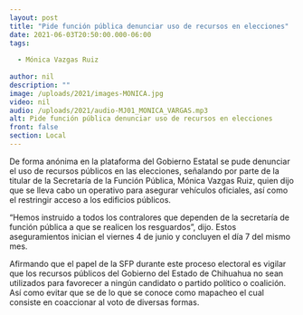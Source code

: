 ```yaml
---
layout: post
title: "Pide función pública denunciar uso de recursos en elecciones"
date: 2021-06-03T20:50:00.000-06:00
tags:
  
  - Mónica Vazgas Ruiz
  
author: nil
description: ""
image: /uploads/2021/images-MONICA.jpg
video: nil
audio: /uploads/2021/audio-MJ01_MONICA_VARGAS.mp3
alt: Pide función pública denunciar uso de recursos en elecciones
front: false
section: Local
---
```


De forma anónima en la plataforma del Gobierno Estatal se pude denunciar el uso de recursos públicos en las elecciones, señalando por parte de la titular de la Secretaría de la Función Pública, Mónica Vazgas Ruiz, quien dijo que se lleva cabo un operativo para asegurar vehículos oficiales, así como el restringir acceso a los edificios públicos.

“Hemos instruido a todos los contralores que dependen de la secretaría de función pública a que se realicen los resguardos”, dijo. Estos aseguramientos inician el viernes 4 de junio y concluyen el día 7 del mismo mes. 

Afirmando que el papel de la SFP durante este proceso electoral es vigilar que los recursos públicos del Gobierno del Estado de Chihuahua no sean utilizados para favorecer a ningún candidato o partido político o coalición. Así como evitar que se de lo que se conoce como mapacheo el cual consiste en coaccionar al voto de diversas formas.
